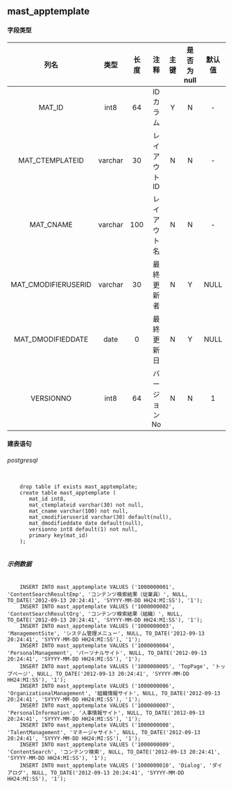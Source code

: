 ## mast_apptemplate

#### 字段类型

列名|类型|长度|注释|主键|是否为null|默认值
:---:|:---:|:---:|:---:|:---:|:---:|:---:
MAT_ID|int8|64|IDカラム|Y|N|-
MAT_CTEMPLATEID|varchar|30|レイアウトID|N|N|-
MAT_CNAME|varchar|100|レイアウト名|N|N|-
MAT_CMODIFIERUSERID|varchar|30|最終更新者|N|Y|NULL
MAT_DMODIFIEDDATE|date|0|最終更新日|N|Y|NULL
VERSIONNO|int8|64|バージョンNo|N|N|1

#### 建表语句
###### postgresql
```postgresql

    drop table if exists mast_apptemplate;
    create table mast_apptemplate (
       mat_id int8,
       mat_ctemplateid varchar(30) not null,
       mat_cname varchar(100) not null,
       mat_cmodifieruserid varchar(30) default(null),
       mat_dmodifieddate date default(null),
       versionno int8 default(1) not null,
       primary key(mat_id)
    );
  
```

##### 示例数据
```postgresql

    INSERT INTO mast_apptemplate VALUES ('1000000001', 'ContentSearchResultEmp', 'コンテンツ検索結果（従業員）', NULL, TO_DATE('2012-09-13 20:24:41', 'SYYYY-MM-DD HH24:MI:SS'), '1');
    INSERT INTO mast_apptemplate VALUES ('1000000002', 'ContentSearchResultOrg', 'コンテンツ検索結果（組織）', NULL, TO_DATE('2012-09-13 20:24:41', 'SYYYY-MM-DD HH24:MI:SS'), '1');
    INSERT INTO mast_apptemplate VALUES ('1000000003', 'ManagementSite', 'システム管理メニュー', NULL, TO_DATE('2012-09-13 20:24:41', 'SYYYY-MM-DD HH24:MI:SS'), '1');
    INSERT INTO mast_apptemplate VALUES ('1000000004', 'PersonalManagement', 'パーソナルサイト', NULL, TO_DATE('2012-09-13 20:24:41', 'SYYYY-MM-DD HH24:MI:SS'), '1');
    INSERT INTO mast_apptemplate VALUES ('1000000005', 'TopPage', 'トップページ', NULL, TO_DATE('2012-09-13 20:24:41', 'SYYYY-MM-DD HH24:MI:SS'), '1');
    INSERT INTO mast_apptemplate VALUES ('1000000006', 'OrganizationalManagement', '組織情報サイト', NULL, TO_DATE('2012-09-13 20:24:41', 'SYYYY-MM-DD HH24:MI:SS'), '1');
    INSERT INTO mast_apptemplate VALUES ('1000000007', 'PersonalInformation', '人事情報サイト', NULL, TO_DATE('2012-09-13 20:24:41', 'SYYYY-MM-DD HH24:MI:SS'), '1');
    INSERT INTO mast_apptemplate VALUES ('1000000008', 'TalentManagement', 'マネージャサイト', NULL, TO_DATE('2012-09-13 20:24:41', 'SYYYY-MM-DD HH24:MI:SS'), '1');
    INSERT INTO mast_apptemplate VALUES ('1000000009', 'ContentSearch', 'コンテンツ検索', NULL, TO_DATE('2012-09-13 20:24:41', 'SYYYY-MM-DD HH24:MI:SS'), '1');
    INSERT INTO mast_apptemplate VALUES ('1000000010', 'Dialog', 'ダイアログ', NULL, TO_DATE('2012-09-13 20:24:41', 'SYYYY-MM-DD HH24:MI:SS'), '1');

```